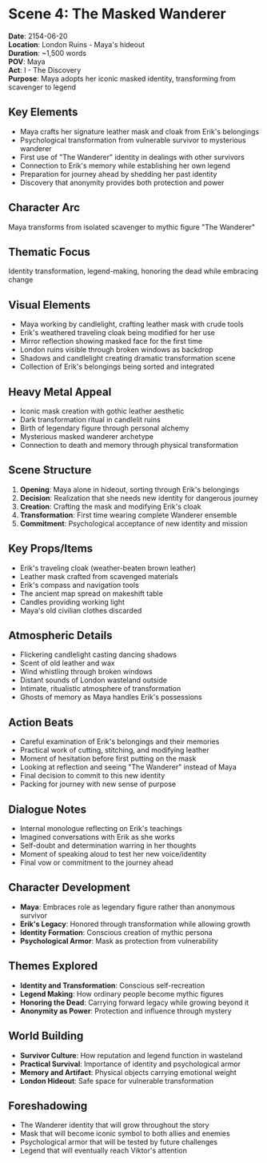 # Scene 4: The Masked Wanderer

**Date**: 2154-06-20  
**Location**: London Ruins - Maya's hideout  
**Duration**: ~1,500 words  
**POV**: Maya  
**Act**: I - The Discovery  
**Purpose**: Maya adopts her iconic masked identity, transforming from scavenger to legend  

## Key Elements
- Maya crafts her signature leather mask and cloak from Erik's belongings
- Psychological transformation from vulnerable survivor to mysterious wanderer
- First use of "The Wanderer" identity in dealings with other survivors
- Connection to Erik's memory while establishing her own legend
- Preparation for journey ahead by shedding her past identity
- Discovery that anonymity provides both protection and power

## Character Arc
Maya transforms from isolated scavenger to mythic figure "The Wanderer"

## Thematic Focus
Identity transformation, legend-making, honoring the dead while embracing change

## Visual Elements
- Maya working by candlelight, crafting leather mask with crude tools
- Erik's weathered traveling cloak being modified for her use
- Mirror reflection showing masked face for the first time
- London ruins visible through broken windows as backdrop
- Shadows and candlelight creating dramatic transformation scene
- Collection of Erik's belongings being sorted and integrated

## Heavy Metal Appeal
- Iconic mask creation with gothic leather aesthetic
- Dark transformation ritual in candlelit ruins
- Birth of legendary figure through personal alchemy
- Mysterious masked wanderer archetype
- Connection to death and memory through physical transformation

## Scene Structure
1. **Opening**: Maya alone in hideout, sorting through Erik's belongings
2. **Decision**: Realization that she needs new identity for dangerous journey
3. **Creation**: Crafting the mask and modifying Erik's cloak
4. **Transformation**: First time wearing complete Wanderer ensemble
5. **Commitment**: Psychological acceptance of new identity and mission

## Key Props/Items
- Erik's traveling cloak (weather-beaten brown leather)
- Leather mask crafted from scavenged materials
- Erik's compass and navigation tools
- The ancient map spread on makeshift table
- Candles providing working light
- Maya's old civilian clothes discarded

## Atmospheric Details
- Flickering candlelight casting dancing shadows
- Scent of old leather and wax
- Wind whistling through broken windows
- Distant sounds of London wasteland outside
- Intimate, ritualistic atmosphere of transformation
- Ghosts of memory as Maya handles Erik's possessions

## Action Beats
- Careful examination of Erik's belongings and their memories
- Practical work of cutting, stitching, and modifying leather
- Moment of hesitation before first putting on the mask
- Looking at reflection and seeing "The Wanderer" instead of Maya
- Final decision to commit to this new identity
- Packing for journey with new sense of purpose

## Dialogue Notes
- Internal monologue reflecting on Erik's teachings
- Imagined conversations with Erik as she works
- Self-doubt and determination warring in her thoughts
- Moment of speaking aloud to test her new voice/identity
- Final vow or commitment to the journey ahead

## Character Development
- **Maya**: Embraces role as legendary figure rather than anonymous survivor
- **Erik's Legacy**: Honored through transformation while allowing growth
- **Identity Formation**: Conscious creation of mythic persona
- **Psychological Armor**: Mask as protection from vulnerability

## Themes Explored
- **Identity and Transformation**: Conscious self-recreation
- **Legend Making**: How ordinary people become mythic figures
- **Honoring the Dead**: Carrying forward legacy while growing beyond it
- **Anonymity as Power**: Protection and influence through mystery

## World Building
- **Survivor Culture**: How reputation and legend function in wasteland
- **Practical Survival**: Importance of identity and psychological armor
- **Memory and Artifact**: Physical objects carrying emotional weight
- **London Hideout**: Safe space for vulnerable transformation

## Foreshadowing
- The Wanderer identity that will grow throughout the story
- Mask that will become iconic symbol to both allies and enemies
- Psychological armor that will be tested by future challenges
- Legend that will eventually reach Viktor's attention
